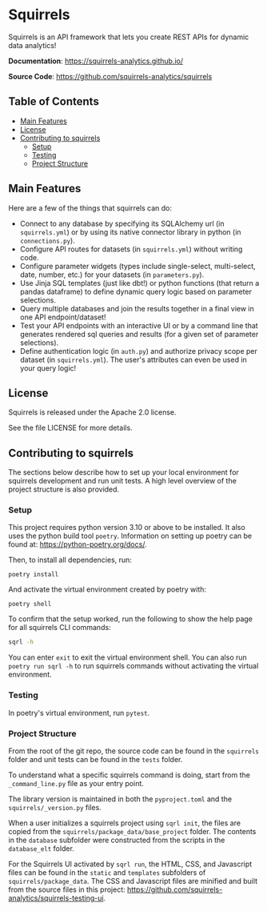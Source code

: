 # Squirrels

Squirrels is an API framework that lets you create REST APIs for dynamic data analytics!

**Documentation**: <a href="https://squirrels-analytics.github.io/" target="_blank">https://squirrels-analytics.github.io/</a>

**Source Code**: <a href="https://github.com/squirrels-analytics/squirrels" target="_blank">https://github.com/squirrels-analytics/squirrels</a>

## Table of Contents

- [Main Features](#main-features)
- [License](#license)
- [Contributing to squirrels](#contributing-to-squirrels)
    - [Setup](#setup)
    - [Testing](#testing)
    - [Project Structure](#project-structure)

## Main Features

Here are a few of the things that squirrels can do:

- Connect to any database by specifying its SQLAlchemy url (in `squirrels.yml`) or by using its native connector library in python (in `connections.py`).
- Configure API routes for datasets (in `squirrels.yml`) without writing code.
- Configure parameter widgets (types include single-select, multi-select, date, number, etc.) for your datasets (in `parameters.py`).
- Use Jinja SQL templates (just like dbt!) or python functions (that return a pandas dataframe) to define dynamic query logic based on parameter selections.
- Query multiple databases and join the results together in a final view in one API endpoint/dataset!
- Test your API endpoints with an interactive UI or by a command line that generates rendered sql queries and results (for a given set of parameter selections).
- Define authentication logic (in `auth.py`) and authorize privacy scope per dataset (in `squirrels.yml`). The user's attributes can even be used in your query logic!

## License

Squirrels is released under the Apache 2.0 license.

See the file LICENSE for more details.

## Contributing to squirrels

The sections below describe how to set up your local environment for squirrels development and run unit tests. A high level overview of the project structure is also provided.

### Setup

This project requires python version 3.10 or above to be installed. It also uses the python build tool `poetry`. Information on setting up poetry can be found at: https://python-poetry.org/docs/.

Then, to install all dependencies, run:

```
poetry install
```

And activate the virtual environment created by poetry with:

```
poetry shell
```

To confirm that the setup worked, run the following to show the help page for all squirrels CLI commands:

```bash
sqrl -h
```

You can enter `exit` to exit the virtual environment shell. You can also run `poetry run sqrl -h` to run squirrels commands without activating the virtual environment.

### Testing

In poetry's virtual environment, run `pytest`.

### Project Structure

From the root of the git repo, the source code can be found in the `squirrels` folder and unit tests can be found in the `tests` folder.

To understand what a specific squirrels command is doing, start from the `_command_line.py` file as your entry point.

The library version is maintained in both the `pyproject.toml` and the `squirrels/_version.py` files.

When a user initializes a squirrels project using `sqrl init`, the files are copied from the `squirrels/package_data/base_project` folder. The contents in the `database` subfolder were constructed from the scripts in the `database_elt` folder.

For the Squirrels UI activated by `sqrl run`, the HTML, CSS, and Javascript files can be found in the `static` and `templates` subfolders of `squirrels/package_data`. The CSS and Javascript files are minified and built from the source files in this project: https://github.com/squirrels-analytics/squirrels-testing-ui.

